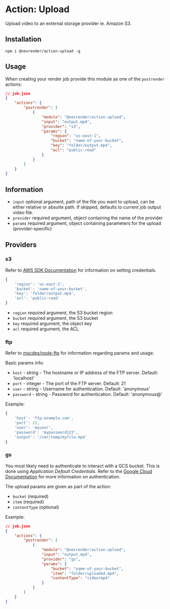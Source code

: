 # Action: Upload

Upload video to an external storage provider ie. Amazon S3.

## Installation

```
npm i @nexrender/action-upload -g
```

## Usage

When creating your render job provide this module as one of the `postrender` actions:

```json
// job.json
{
    "actions": {
        "postrender": [
            {
                "module": "@nexrender/action-upload",
                "input": "output.mp4",
                "provider": "s3",
                "params": {
                    "region": "us-east-1",
                    "bucket": "name-of-your-bucket",
                    "key": "folder/output.mp4",
                    "acl": "public-read"
                }
            }
        ]
    }
}
```

## Information

* `input` optional argument, path of the file you want to upload, can be either relative or absulte path. If skipped, defaults to current job output video file.
* `provider` required argument, object containing the name of the provider
* `params` required argument, object containing parameters for the upload (provider-specific)

## Providers

### s3
Refer to [AWS SDK Documentation](https://docs.aws.amazon.com/sdk-for-javascript/v2/developer-guide/setting-credentials-node.html) for information on setting credentials.

```js
{
    'region': 'us-east-1',
    'bucket': 'name-of-your-bucket',
    'key': 'folder/output.mp4',
    'acl': 'public-read'
}
```
* `region` required argument, the S3 bucket region
* `bucket` required argument, the S3 bucket
* `key` required argument, the object key
* `acl` required argument, the ACL


### ftp

Refer to [mscdex/node-ftp](https://github.com/mscdex/node-ftp) for information regarding params and usage.

Basic params info:

* `host` - string - The hostname or IP address of the FTP server. Default: 'localhost'
* `port` - integer - The port of the FTP server. Default: 21
* `user` - string - Username for authentication. Default: 'anonymous'
* `password` - string - Password for authentication. Default: 'anonymous@'

Example:

```js
{
    'host': 'ftp.example.com',
    'port': 21,
    'user': 'myuser',
    'password': 'mypassword123',
    'output': '/var/temp/myfile.mp4'
}
```


### gs

You most likely need to authenticate to interact with a GCS bucket. This is done using _Application Default Credentials_. Refer to the [Google Cloud Documentation](https://cloud.google.com/docs/authentication/getting-started) for more information on authentication.

The upload params are given as part of the action:

* `bucket` (required)
* `item` (required)
* `contentType` (optional)

Example:

```json
// job.json
{
    "actions": {
        "postrender": [
            {
                "module": "@nexrender/action-upload",
                "input": "output.mp4",
                "provider": "gs",
                "params": {
                    "bucket": "name-of-your-bucket",
                    "item": "folder/uploaded.mp4",
                    "contentType": "video/mp4"
                }
            }
        ]
    }
}
